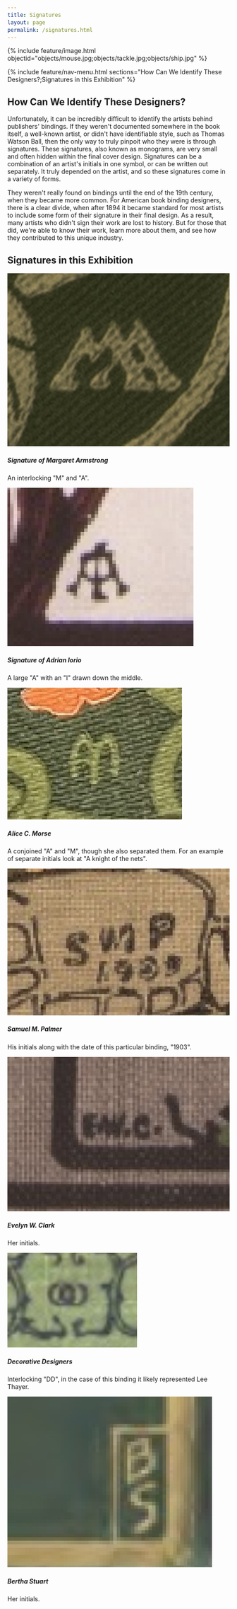 ```yaml
---
title: Signatures
layout: page
permalink: /signatures.html
---
```

{% include feature/image.html objectid="objects/mouse.jpg;objects/tackle.jpg;objects/ship.jpg" %}

{% include feature/nav-menu.html sections="How Can We Identify These Designers?;Signatures in this Exhibition" %}

## How Can We Identify These Designers?
Unfortunately, it can be incredibly difficult to identify the artists behind publishers' bindings. If they weren't documented somewhere in the book itself, a well-known artist, or didn't have identifiable style, such as Thomas Watson Ball, then the only way to truly pinpoit who they were is through signatures. These signatures, also known as monograms, are very small and often hidden within the final cover design. Signatures can be a combination of an artist's initials in one symbol, or can be written out separately. It truly depended on the artist, and so these signatures come in a variety of forms. 

They weren't really found on bindings until the end of the 19th century, when they became more common. For American book binding designers, there is a clear divide, when after 1894 it became standard for most artists to include some form of their signature in their final design. As a result, many artists who didn't sign their work are lost to history. But for those that did, we're able to know their work, learn more about them, and see how they contributed to this unique industry. 
  
## Signatures in this Exhibition


<div class="row row-cols-1 row-cols-md-2 row-cols-lg-3 g-3">
  <div class="col">
    <div class="card">
      <img src="objects/armstrong.jpg" class="card-img-top">
      <div class="card-body">
        <h5 class="card-title">Signature of Margaret Armstrong</h5>
        <p class="card-text">
          An interlocking "M" and "A".
        </p>
      </div>
    </div>
  </div>
  <div class="col">
    <div class="card">
      <img src="objects/iorio.jpg" class="card-img-top">
      <div class="card-body">
        <h5 class="card-title">Signature of Adrian Iorio</h5>
        <p class="card-text">
          A large "A" with an "I" drawn down the middle.
        </p>
      </div>
    </div>
  </div>
  <div class="col">
    <div class="card">
      <img src="objects/morse.jpg" class="card-img-top">
      <div class="card-body">
        <h5 class="card-title">Alice C. Morse</h5>
        <p class="card-text">
          A conjoined "A" and "M", though she also separated them. For an example of separate initials look at "A knight of the nets". 
        </p>
      </div>
    </div>
  </div>
  <div class="col">
    <div class="card">
      <img src="objects/palmer.jpg" class="card-img-top">
      <div class="card-body">
        <h5 class="card-title">Samuel M. Palmer</h5>
        <p class="card-text">
          His initials along with the date of this particular binding, "1903".
        </p>
      </div>
    </div>
  </div>
  <div class="col">
    <div class="card">
      <img src="objects/clark.jpg" class="card-img-top">
      <div class="card-body">
        <h5 class="card-title">Evelyn W. Clark</h5>
        <p class="card-text">
          Her initials.
        </p>
      </div>
    </div>
  </div>
  <div class="col">
    <div class="card">
      <img src= "objects/dd.jpg" class="card-img-top">
      <div class="card-body">
        <h5 class="card-title">Decorative Designers</h5>
        <p class="card-text">
         Interlocking "DD", in the case of this binding it likely represented Lee Thayer.
        </p>
      </div>
    </div>
  </div>
    <div class="col">
    <div class="card">
      <img src= "objects/bertha.jpg" class="card-img-top">
      <div class="card-body">
        <h5 class="card-title">Bertha Stuart</h5>
        <p class="card-text">
         Her initials.
        </p>
      </div>
    </div>
  </div>
</div>
